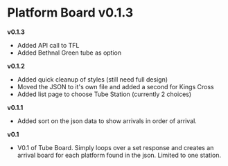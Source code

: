 # Platform Board v0.1.3

__v0.1.3__
- Added API call to TFL
- Added Bethnal Green tube as option

__v0.1.2__
- Added quick cleanup of styles (still need full design)
- Moved the JSON to it's own file and added a second for Kings Cross
- Added list page to choose Tube Station (currently 2 choices)

__v0.1.1__
- Added sort on the json data to show arrivals in order of arrival.

__v0.1__
- V0.1 of Tube Board. Simply loops over a set response and creates an arrival board for each platform found in the json. Limited to one station.
